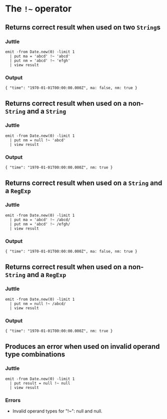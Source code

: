 The `!~` operator
=================

Returns correct result when used on two `String`s
-------------------------------------------------

### Juttle

    emit -from Date.new(0) -limit 1
      | put ma = 'abcd' !~ 'abcd'
      | put nm = 'abcd' !~ 'efgh'
      | view result

### Output

    { "time": "1970-01-01T00:00:00.000Z", ma: false, nm: true }

Returns correct result when used on a non-`String` and a `String`
-----------------------------------------------------------------

### Juttle

    emit -from Date.new(0) -limit 1
      | put nm = null !~ 'abcd'
      | view result

### Output

    { "time": "1970-01-01T00:00:00.000Z", nm: true }

Returns correct result when used on a `String` and a `RegExp`
-------------------------------------------------------------

### Juttle

    emit -from Date.new(0) -limit 1
      | put ma = 'abcd' !~ /abcd/
      | put nm = 'abcd' !~ /efgh/
      | view result

### Output

    { "time": "1970-01-01T00:00:00.000Z", ma: false, nm: true }

Returns correct result when used on a non-`String` and a `RegExp`
-----------------------------------------------------------------

### Juttle

    emit -from Date.new(0) -limit 1
      | put nm = null !~ /abcd/
      | view result

### Output

    { "time": "1970-01-01T00:00:00.000Z", nm: true }

Produces an error when used on invalid operand type combinations
----------------------------------------------------------------

### Juttle

    emit -from Date.new(0) -limit 1
      | put result = null !~ null
      | view result

### Errors

  * Invalid operand types for "!~": null and null.
